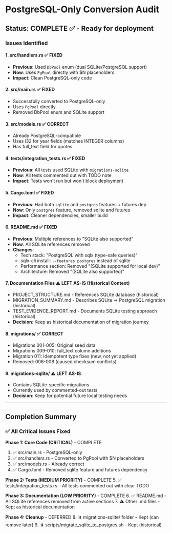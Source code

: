 # PostgreSQL-Only Conversion Audit

## Status: **COMPLETE** ✅ - Ready for deployment

### Issues Identified

#### 1. **src/handlers.rs** ✅ FIXED
- **Previous**: Used `DbPool` enum (dual SQLite/PostgreSQL support)
- **Now**: Uses `PgPool` directly with $N placeholders
- **Impact**: Clean PostgreSQL-only code

#### 2. **src/main.rs** ✅ FIXED
- Successfully converted to PostgreSQL-only
- Uses `PgPool` directly
- Removed DbPool enum and SQLite support

#### 3. **src/models.rs** ✅ CORRECT
- Already PostgreSQL-compatible
- Uses i32 for year fields (matches INTEGER columns)
- Has full_text field for quotes

#### 4. **tests/integration_tests.rs** ✅ FIXED
- **Previous**: All tests used SQLite with `migrations-sqlite`
- **Now**: All tests commented out with TODO note
- **Impact**: Tests won't run but won't block deployment

#### 5. **Cargo.toml** ✅ FIXED
- **Previous**: Had both `sqlite` and `postgres` features + futures dep
- **Now**: Only `postgres` feature, removed sqlite and futures
- **Impact**: Cleaner dependencies, smaller build

#### 6. **README.md** ✅ FIXED
- **Previous**: Multiple references to "SQLite also supported"
- **Now**: All SQLite references removed
- **Changes**:
  - Tech stack: "PostgreSQL with sqlx (type-safe queries)"
  - sqlx-cli install: `--features postgres` instead of sqlite
  - Performance section: Removed "(SQLite supported for local dev)"
  - Architecture: Removed "(SQLite also supported)"

#### 7. **Documentation Files** ⚠️ LEFT AS-IS (Historical Context)
- PROJECT_STRUCTURE.md - References SQLite database (historical)
- MIGRATION_SUMMARY.md - Describes SQLite → PostgreSQL migration (historical)
- TEST_EVIDENCE_REPORT.md - Documents SQLite testing approach (historical)
- **Decision**: Keep as historical documentation of migration journey

#### 8. **migrations/** ✅ CORRECT
- Migrations 001-005: Original seed data
- Migrations 009-010: full_text column additions
- Migration 011: Idempotent type fixes (new, not yet applied)
- Removed: 006-008 (caused checksum conflicts)

#### 9. **migrations-sqlite/** ⚠️ LEFT AS-IS
- Contains SQLite-specific migrations
- Currently used by commented-out tests
- **Decision**: Keep for potential future local testing needs

---

## Completion Summary

### ✅ All Critical Issues Fixed

**Phase 1: Core Code (CRITICAL)** - COMPLETE
1. ✅ src/main.rs - PostgreSQL-only
2. ✅ src/handlers.rs - Converted to PgPool with $N placeholders
3. ✅ src/models.rs - Already correct
4. ✅ Cargo.toml - Removed sqlite feature and futures dependency

**Phase 2: Tests (MEDIUM PRIORITY)** - COMPLETE
5. ✅ tests/integration_tests.rs - All tests commented out with clear TODO

**Phase 3: Documentation (LOW PRIORITY)** - COMPLETE
6. ✅ README.md - All SQLite references removed from active sections
7. ⚠️ Other .md files - Kept as historical documentation

**Phase 4: Cleanup** - DEFERRED
8. ⏸️ migrations-sqlite/ folder - Kept (can remove later)
9. ⏸️ scripts/migrate_sqlite_to_postgres.sh - Kept (historical)

